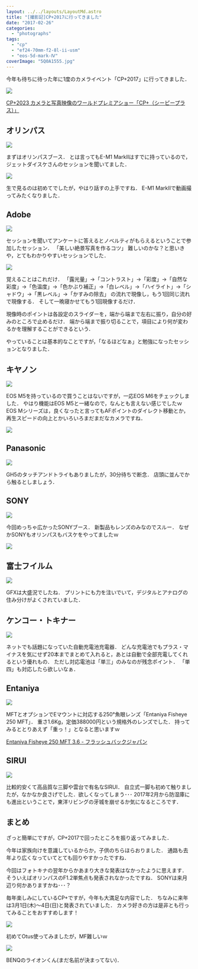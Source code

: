 ```yaml
---
layout: ../../layouts/LayoutMd.astro
title: "[撮影記]CP+2017に行ってきました"
date: "2017-02-26"
categories: 
  - "photographs"
tags: 
  - "cp"
  - "ef24-70mm-f2-8l-ii-usm"
  - "eos-5d-mark-Ⅳ"
coverImage: "5Q0A1555.jpg"
---
```


今年も待ちに待った年に1度のカメライベント「CP+2017」に行ってきました．

![](/archive/images/5Q0A1525.jpg)

[CP\+2023 カメラと写真映像のワールドプレミアショー「CP\+（シーピープラス）」](https://www.cpplus.jp/)

## オリンパス

![](/archive/images/5Q0A1546.jpg)

まずはオリンパスブース． とは言ってもE-M1 MarkⅡはすでに持っているので，ジェットダイスケさんのセッションを聞いてました．

![](/archive/images/5Q0A1531.jpg)

生で見るのは初めてでしたが，やはり話すの上手ですね． E-M1 MarkⅡで動画撮ってみたくなりました．

## Adobe

![](/archive/images/5Q0A1541.jpg)

セッションを聞いてアンケートに答えるとノベルティがもらえるということで参加したセッション． 「美しい絶景写真を作るコツ」 難しいのかな？と思いきや，とてもわかりやすいセッションでした．

![](/archive/images/5Q0A1543.jpg)

覚えることはこれだけ． 「露光量」→「コントラスト」→「彩度」→「自然な彩度」→「色温度」→「色かぶり補正」→「白レベル」→「ハイライト」→「シャドウ」→「黒レベル」→「かすみの除去」 の流れで現像し，もう1回同じ流れで現像する． そして一晩寝かせてもう1回現像するだけ．

現像時のポイントは各設定のスライダーを，端から端まで左右に振り，自分の好みのところで止めるだけ． 端から端まで振り切ることで，項目により何が変わるかを理解することができるという．

やっていることは基本的なことですが，「なるほどなぁ」と勉強になったセッションとなりました．

## キヤノン

![](/archive/images/5Q0A1538.jpg)

EOS M5を持っているので買うことはないですが，一応EOS M6をチェックしました． やはり機能はEOS M5と一緒なので，なんとも言えない感じでしたｗ EOS Mシリーズは，良くなったと言ってもAFポイントのダイレクト移動とか，再生スピードの向上とかいろいろまだまだなカメラですね．

![](/archive/images/5Q0A1539.jpg)

## Panasonic

![](/archive/images/5Q0A1554.jpg)

GH5のタッチアンドトライもありましたが，30分待ちで断念． 店頭に並んでから触るとしましょう．

## SONY

![](/archive/images/5Q0A1535.jpg)

今回めっちゃ広かったSONYブース． 新製品もレンズのみなのでスルー． なぜかSONYもオリンパスもバスケをやってましたｗ

![](/archive/images/5Q0A1537.jpg)

## 富士フイルム

![](/archive/images/5Q0A1544.jpg)

GFXは大盛況でしたね． プリントにも力を注いでいて，デジタルとアナログの住み分けがよくされていました．

## ケンコー・トキナー

![](/archive/images/5Q0A1552.jpg)

ネットでも話題になっていた自動充電池充電器． どんな充電池でもプラス・マイナスを気にせず20本までまとめて入れると，あとは自動で全部充電してくれるという優れもの． ただし対応電池は「単三」のみなのが残念ポイント． 「単四」も対応したら欲しいなぁ．

## Entaniya

![](/archive/images/5Q0A1553.jpg)

MFTとオプションでEマウントに対応する250°魚眼レンズ「Entaniya Fisheye 250 MFT」． 重さ1.6Kg，定価388000円という規格外のレンズでした． 持ってみるととりあえず「重っ！」となると思いますｗ

[Entaniya Fisheye 250 MFT 3\.6 \- フラッシュバックジャパン](https://flashbackj.com/product/entaniya-fisheye-250-mft-3-6#fbj-nav-%e8%a3%bd%e5%93%81%e4%bb%95%e6%a7%98)

## SIRUI

![](/archive/images/5Q0A1545.jpg)

比較的安くて高品質な三脚や雲台で有名なSIRUI． 自立式一脚も初めて触りましたが，なかなか良さげでした．欲しくなってしまう･･･ 2017年2月から防湿庫にも進出ということで，東洋リビングの牙城を崩せるか気になるところです．

## まとめ

ざっと簡単にですが，CP+2017で回ったところを振り返ってみました．

今年は家族向けを意識しているからか，子供のちらほらおりました． 通路も去年より広くなっていてとても回りやすかったですね．

今回はフォトキナの翌年からかあまり大きな発表はなかったように思えます． そういえばオリンパスのF1.2単焦点も発表されなかったですね． SONYは来月辺り何かありますかね･･･？

毎年楽しみにしているCP+ですが，今年も大満足な内容でした． ちなみに来年は3月1日(木)～4日(日)と発表されていました． カメラ好きの方は是非とも行ってみることをおすすめします！

![](/archive/images/5Q0A1548.jpg)

初めてOtus使ってみましたが，MF難しいｗ

![](/archive/images/5Q0A1547.jpg)

BENQのライオンくん(まだ名前が決まってない)．
